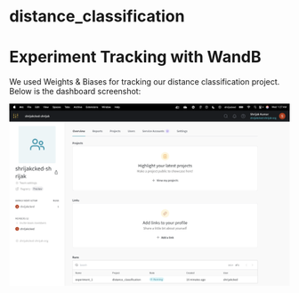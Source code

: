 # distance_classification

# Experiment Tracking with WandB  

We used Weights & Biases for tracking our distance classification project. Below is the dashboard screenshot:  

![WandDB_Dashboard](https://github.com/shrijacked/distance_classification/blob/main/wand_dashboard.png)

